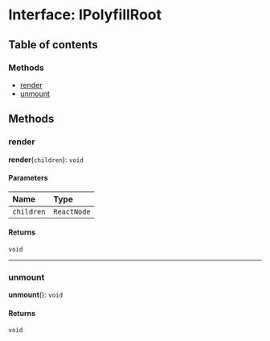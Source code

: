# Interface: IPolyfillRoot

## Table of contents

### Methods

* [render](/en/auto-docs/form-materials/interfaces/IPolyfillRoot.md#render)
* [unmount](/en/auto-docs/form-materials/interfaces/IPolyfillRoot.md#unmount)

## Methods

### render

**render**(`children`): `void`

#### Parameters

| Name | Type |
| :------ | :------ |
| `children` | `ReactNode` |

#### Returns

`void`

***

### unmount

**unmount**(): `void`

#### Returns

`void`
